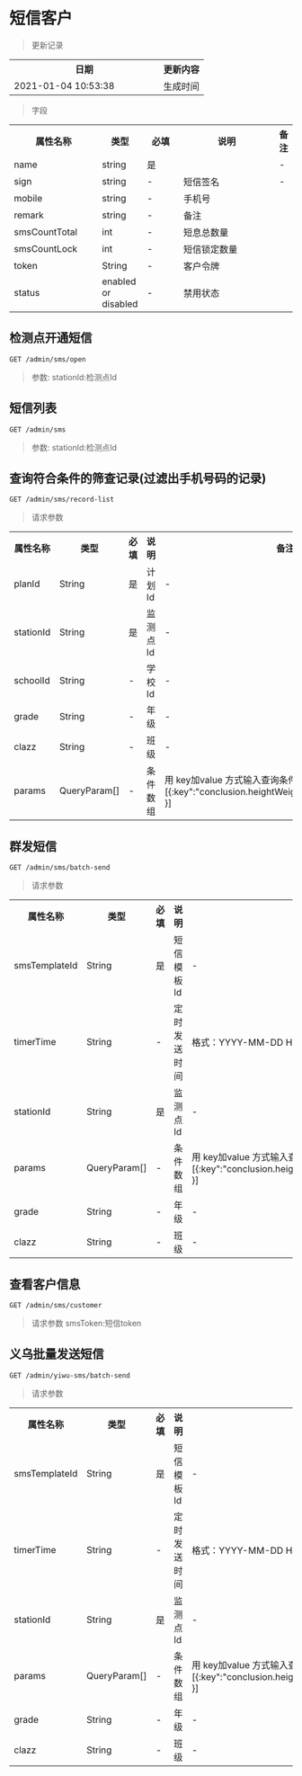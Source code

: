 # 短信客户

> 更新记录

<table>
    <tr>
        <th style="width:250px;">日期</th>
        <th>更新内容</th>
    </tr>
    <tr>
        <td>2021-01-04 10:53:38</td>
        <td>生成时间</td>
    </tr>
</table>

> 字段

<table>
    <tr>
        <th style="width:150px;">属性名称</th>
        <th style="width:60px;">类型</th>
        <th style="width:60px;">必填</th>
        <th style="width:200px;">说明</th>
        <th>备注</th>
    </tr>
    <tr>
        <td>name</td>
        <td>string</td>
        <td>是</td>
        <td></td>
        <td>-</td>
    </tr>
    <tr>
        <td>sign</td>
        <td>string</td>
        <td>-</td>
        <td>短信签名</td>
        <td>-</td>
    </tr>
    <tr>
        <td>mobile</td>
        <td>string</td>
        <td>-</td>
        <td>手机号</td>
        <td></td>
    </tr>
    <tr>
        <td>remark</td>
        <td>string</td>
        <td>-</td>
        <td>备注</td>
        <td></td>
    </tr>
    <tr>
        <td>smsCountTotal</td>
        <td>int</td>
        <td>-</td>
        <td>短息总数量</td>
        <td></td>
    </tr>
    <tr>
        <td>smsCountLock</td>
        <td>int</td>
        <td>-</td>
        <td>短信锁定数量</td>
        <td></td>
    </tr>
    <tr>
        <td>token</td>
        <td>String</td>
        <td>-</td>
        <td>客户令牌</td>
        <td></td>
    </tr>
    <tr>
        <td>status	</td>
        <td>enabled or disabled</td>
        <td>-</td>
        <td>禁用状态</td>
        <td></td>
    </tr>
</table>

## 检测点开通短信
    
```
GET /admin/sms/open
```

> 参数: stationId:检测点Id


## 短信列表
    
```
GET /admin/sms
```

>参数: stationId:检测点Id

## 查询符合条件的筛查记录(过滤出手机号码的记录)
    
```
GET /admin/sms/record-list
```

>请求参数
<table>
    <tr>
        <th style="width:150px;">属性名称</th>
        <th style="width:60px;">类型</th>
        <th style="width:60px;">必填</th>
        <th style="width:200px;">说明</th>
        <th>备注</th>
    </tr>
    <tr>
        <td>planId</td>
        <td>String</td>
        <td>是</td>
        <td>计划Id</td>
        <td>-</td>
    </tr>
    <tr>
        <td>stationId</td>
        <td>String</td>
        <td>是</td>
        <td>监测点Id</td>
        <td>-</td>
    </tr>
    <tr>
        <td>schoolId</td>
        <td>String</td>
        <td>-</td>
        <td>学校Id</td>
        <td>-</td>
    </tr>
    <tr>
        <td>grade</td>
        <td>String</td>
        <td>-</td>
        <td>年级</td>
        <td>-</td>
    </tr>
    <tr>
        <td>clazz</td>
        <td>String</td>
        <td>-</td>
        <td>班级</td>
        <td>-</td>
    </tr>
   <tr>
          <td>params</td>
          <td>QueryParam[]</td>
          <td>-</td>
          <td>条件数组</td>
          <td>用 key加value 方式输入查询条件 如查询肥胖[{:key":"conclusion.heightWeight.bmiLevel","value":"Fat" }]</td>
      </tr>
    </table>
      
      
## 群发短信
    
```
GET /admin/sms/batch-send
```

> 请求参数
<table>
    <tr>
        <th style="width:150px;">属性名称</th>
        <th style="width:60px;">类型</th>
        <th style="width:60px;">必填</th>
        <th style="width:200px;">说明</th>
        <th>备注</th>
    </tr>
    <tr>
        <td>smsTemplateId</td>
        <td>String</td>
        <td>是</td>
        <td>短信模板Id</td>
        <td>-</td>
    </tr>
    <tr>
        <td>timerTime</td>
        <td>String</td>
        <td>-</td>
        <td>定时发送时间</td>
        <td>格式：YYYY-MM-DD HH:mm:ss</td>
    </tr>
    <tr>
        <td>stationId</td>
        <td>String</td>
        <td>是</td>
        <td>监测点Id</td>
        <td>-</td>
    </tr>
    <tr>
        <td>params</td>
        <td>QueryParam[]</td>
        <td>-</td>
        <td>条件数组</td>
        <td>用 key加value 方式输入查询条件 如查询肥胖[{:key":"conclusion.heightWeight.bmiLevel","value":"Fat" }]</td>
    </tr>
    <tr>
        <td>grade</td>
        <td>String</td>
        <td>-</td>
        <td>年级</td>
        <td>-</td>
    </tr>
    <tr>
        <td>clazz</td>
        <td>String</td>
        <td>-</td>
        <td>班级</td>
        <td>-</td>
    </tr>
</table>
   
   

## 查看客户信息
    
```
GET /admin/sms/customer
```  
> 请求参数 smsToken:短信token


## 义乌批量发送短信

```
GET /admin/yiwu-sms/batch-send
```
>请求参数

<table>
    <tr>
        <th style="width:150px;">属性名称</th>
        <th style="width:60px;">类型</th>
        <th style="width:60px;">必填</th>
        <th style="width:200px;">说明</th>
        <th>备注</th>
    </tr>
    <tr>
        <td>smsTemplateId</td>
        <td>String</td>
        <td>是</td>
        <td>短信模板Id</td>
        <td>-</td>
    </tr>
    <tr>
        <td>timerTime</td>
        <td>String</td>
        <td>-</td>
        <td>定时发送时间</td>
        <td>格式：YYYY-MM-DD HH:mm:ss</td>
    </tr>
    <tr>
        <td>stationId</td>
        <td>String</td>
        <td>是</td>
        <td>监测点Id</td>
        <td>-</td>
    </tr>
    <tr>
        <td>params</td>
        <td>QueryParam[]</td>
        <td>-</td>
        <td>条件数组</td>
        <td>用 key加value 方式输入查询条件 如查询肥胖[{:key":"conclusion.heightWeight.bmiLevel","value":"Fat" }]</td>
    </tr>
    <tr>
        <td>grade</td>
        <td>String</td>
        <td>-</td>
        <td>年级</td>
        <td>-</td>
    </tr>
    <tr>
        <td>clazz</td>
        <td>String</td>
        <td>-</td>
        <td>班级</td>
        <td>-</td>
    </tr>
</table>
   